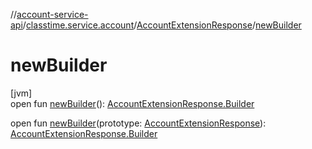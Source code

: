 //[account-service-api](../../../index.md)/[classtime.service.account](../index.md)/[AccountExtensionResponse](index.md)/[newBuilder](new-builder.md)

# newBuilder

[jvm]\
open fun [newBuilder](new-builder.md)(): [AccountExtensionResponse.Builder](-builder/index.md)

open fun [newBuilder](new-builder.md)(prototype: [AccountExtensionResponse](index.md)): [AccountExtensionResponse.Builder](-builder/index.md)
